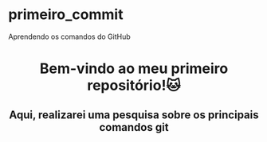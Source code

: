 # primeiro_commit
Aprendendo os comandos do GitHub
<h1 align="center">Bem-vindo ao meu primeiro repositório!🐱</h1>
<h2 align="center">Aqui, realizarei uma pesquisa sobre os principais comandos git</h3>
